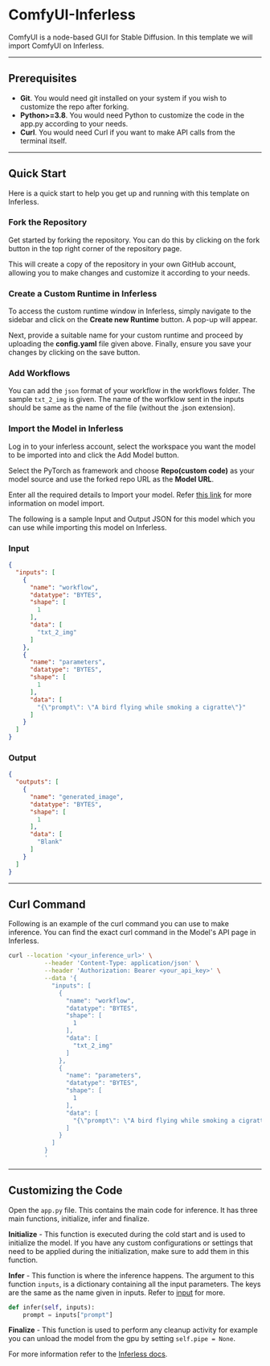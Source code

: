 # ComfyUI-Inferless
ComfyUI is a node-based GUI for Stable Diffusion. In this template we will import ComfyUI on Inferless.

---
## Prerequisites
- **Git**. You would need git installed on your system if you wish to customize the repo after forking.
- **Python>=3.8**. You would need Python to customize the code in the app.py according to your needs.
- **Curl**. You would need Curl if you want to make API calls from the terminal itself.

---
## Quick Start
Here is a quick start to help you get up and running with this template on Inferless.

### Fork the Repository
Get started by forking the repository. You can do this by clicking on the fork button in the top right corner of the repository page.

This will create a copy of the repository in your own GitHub account, allowing you to make changes and customize it according to your needs.

### Create a Custom Runtime in Inferless
To access the custom runtime window in Inferless, simply navigate to the sidebar and click on the **Create new Runtime** button. A pop-up will appear.

Next, provide a suitable name for your custom runtime and proceed by uploading the **config.yaml** file given above. Finally, ensure you save your changes by clicking on the save button.

### Add Workflows
You can add the `json` format of your workflow in the workflows folder. The sample `txt_2_img` is given. The name of the worfklow sent in the inputs should be same as the name of the file (without the .json extension).

### Import the Model in Inferless
Log in to your inferless account, select the workspace you want the model to be imported into and click the Add Model button.

Select the PyTorch as framework and choose **Repo(custom code)** as your model source and use the forked repo URL as the **Model URL**.

Enter all the required details to Import your model. Refer [this link](https://docs.inferless.com/integrations/github-custom-code) for more information on model import.

The following is a sample Input and Output JSON for this model which you can use while importing this model on Inferless.

### Input
```json
{
  "inputs": [
    {
      "name": "workflow",
      "datatype": "BYTES",
      "shape": [
        1
      ],
      "data": [
        "txt_2_img"
      ]
    },
    {
      "name": "parameters",
      "datatype": "BYTES",
      "shape": [
        1
      ],
      "data": [
        "{\"prompt\": \"A bird flying while smoking a cigratte\"}"
      ]
    }
  ]
}
```

### Output
```json
{
  "outputs": [
    {
      "name": "generated_image",
      "datatype": "BYTES",
      "shape": [
        1
      ],
      "data": [
        "Blank"
      ]
    }
  ]
}
```

---
## Curl Command
Following is an example of the curl command you can use to make inference. You can find the exact curl command in the Model's API page in Inferless.
```bash
curl --location '<your_inference_url>' \
          --header 'Content-Type: application/json' \
          --header 'Authorization: Bearer <your_api_key>' \
          --data '{
            "inputs": [
              {
                "name": "workflow",
                "datatype": "BYTES",
                "shape": [
                  1
                ],
                "data": [
                  "txt_2_img"
                ]
              },
              {
                "name": "parameters",
                "datatype": "BYTES",
                "shape": [
                  1
                ],
                "data": [
                  "{\"prompt\": \"A bird flying while smoking a cigratte\"}"
                ]
              }
            ]
          }
          '
```
---
## Customizing the Code
Open the `app.py` file. This contains the main code for inference. It has three main functions, initialize, infer and finalize.

**Initialize** -  This function is executed during the cold start and is used to initialize the model. If you have any custom configurations or settings that need to be applied during the initialization, make sure to add them in this function.

**Infer** - This function is where the inference happens. The argument to this function `inputs`, is a dictionary containing all the input parameters. The keys are the same as the name given in inputs. Refer to [input](#input) for more.

```python
def infer(self, inputs):
    prompt = inputs["prompt"]
```

**Finalize** - This function is used to perform any cleanup activity for example you can unload the model from the gpu by setting `self.pipe = None`.

For more information refer to the [Inferless docs](https://docs.inferless.com/).

